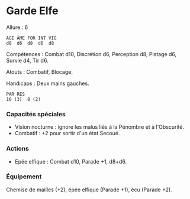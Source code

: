 # Garde Elfe

Allure : 6

	AGI	ÂME	FOR	INT	VIG
	d8	d6	d8	d6	d8

Compétences : Combat d10, Discrétion d6, Perception d8, Pistage d6, Survie d4, Tir d6.

Atouts : Combatif, Blocage.

Handicaps : Deux mains gauches.

	PAR	RES
	10 (3)	8 (2)

### Capacités spéciales
- Vision nocturne : ignore les malus liés à la Pénombre et à l'Obscurité.
- Combatif : +2 pour sortir d'un état Secoué.

### Actions
- Epée elfique : Combat d10, Parade +1, d8+d6.

### Équipement
Chemise de mailles (+2), épée elfique (Parade +1), écu (Parade +2).
